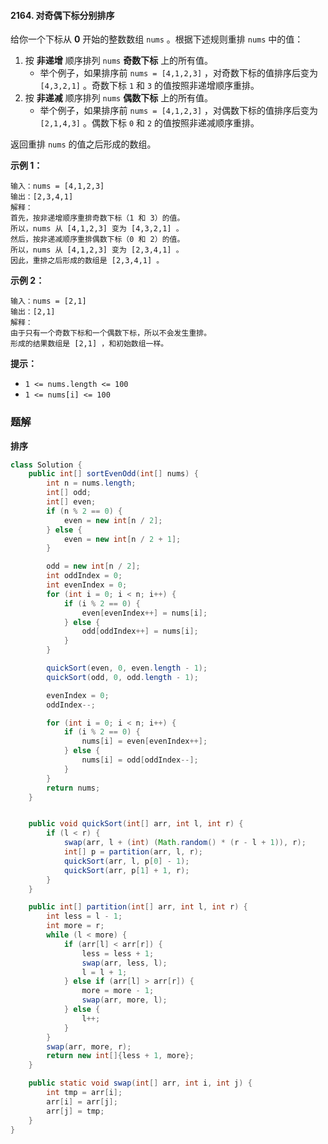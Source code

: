 #### 2164. 对奇偶下标分别排序

给你一个下标从 **0** 开始的整数数组 `nums` 。根据下述规则重排 `nums` 中的值：

1. 按 **非递增** 顺序排列 `nums` **奇数下标** 上的所有值。
   * 举个例子，如果排序前 `nums = [4,1,2,3]` ，对奇数下标的值排序后变为 `[4,3,2,1]` 。奇数下标 `1` 和 `3` 的值按照非递增顺序重排。
2. 按 **非递减** 顺序排列 `nums` **偶数下标** 上的所有值。
   * 举个例子，如果排序前 `nums = [4,1,2,3]` ，对偶数下标的值排序后变为 `[2,1,4,3]` 。偶数下标 `0` 和 `2` 的值按照非递减顺序重排。

返回重排 `nums` 的值之后形成的数组。

**示例 1：**

```shell
输入：nums = [4,1,2,3]
输出：[2,3,4,1]
解释：
首先，按非递增顺序重排奇数下标（1 和 3）的值。
所以，nums 从 [4,1,2,3] 变为 [4,3,2,1] 。
然后，按非递减顺序重排偶数下标（0 和 2）的值。
所以，nums 从 [4,1,2,3] 变为 [2,3,4,1] 。
因此，重排之后形成的数组是 [2,3,4,1] 。
```

**示例 2：**

```shell
输入：nums = [2,1]
输出：[2,1]
解释：
由于只有一个奇数下标和一个偶数下标，所以不会发生重排。
形成的结果数组是 [2,1] ，和初始数组一样。 
```

**提示：**

- `1 <= nums.length <= 100`
- `1 <= nums[i] <= 100`

### 题解

**排序**

```java
class Solution {
    public int[] sortEvenOdd(int[] nums) {
        int n = nums.length;
        int[] odd;
        int[] even;
        if (n % 2 == 0) {
            even = new int[n / 2];
        } else {
            even = new int[n / 2 + 1];
        }

        odd = new int[n / 2];
        int oddIndex = 0;
        int evenIndex = 0;
        for (int i = 0; i < n; i++) {
            if (i % 2 == 0) {
                even[evenIndex++] = nums[i];
            } else {
                odd[oddIndex++] = nums[i];
            }
        }

        quickSort(even, 0, even.length - 1);
        quickSort(odd, 0, odd.length - 1);

        evenIndex = 0;
        oddIndex--;

        for (int i = 0; i < n; i++) {
            if (i % 2 == 0) {
                nums[i] = even[evenIndex++];
            } else {
                nums[i] = odd[oddIndex--];
            }
        }
        return nums;
    }


    public void quickSort(int[] arr, int l, int r) {
        if (l < r) {
            swap(arr, l + (int) (Math.random() * (r - l + 1)), r);
            int[] p = partition(arr, l, r);
            quickSort(arr, l, p[0] - 1);
            quickSort(arr, p[1] + 1, r);
        }
    }

    public int[] partition(int[] arr, int l, int r) {
        int less = l - 1;
        int more = r;
        while (l < more) {
            if (arr[l] < arr[r]) {
                less = less + 1;
                swap(arr, less, l);
                l = l + 1;
            } else if (arr[l] > arr[r]) {
                more = more - 1;
                swap(arr, more, l);
            } else {
                l++;
            }
        }
        swap(arr, more, r);
        return new int[]{less + 1, more};
    }

    public static void swap(int[] arr, int i, int j) {
        int tmp = arr[i];
        arr[i] = arr[j];
        arr[j] = tmp;
    }
}
```

